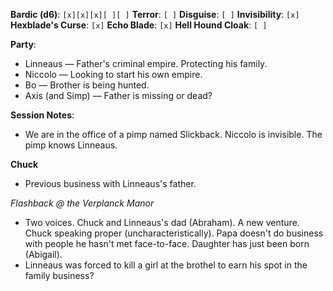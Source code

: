 **Bardic (d6)**: `[x][x][x][ ][ ]`
**Terror**: `[ ]`
**Disguise**: `[ ]`
**Invisibility**: `[x]`
**Hexblade's Curse**: `[x]`
**Echo Blade**: `[x]`
**Hell Hound Cloak**: `[ ]`

**Party**:
- Linneaus — Father's criminal empire. Protecting his family.
- Niccolo — Looking to start his own empire.
- Bo — Brother is being hunted.
- Axis (and Simp) — Father is missing or dead?

**Session Notes**:

- We are in the office of a pimp named Slickback. Niccolo is invisible. The pimp knows Linneaus.

**Chuck**
- Previous business with Linneaus's father.

*Flashback @ the Verplanck Manor*
- Two voices. Chuck and Linneaus's dad (Abraham). A new venture. Chuck speaking proper (uncharacteristically). Papa doesn't do business with people he hasn't met face-to-face. Daughter has just been born (Abigail).
- Linneaus was forced to kill a girl at the brothel to earn his spot in the family business?